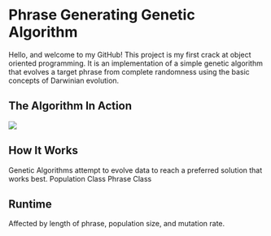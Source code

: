 # Phrase Generating Genetic Algorithm

Hello, and welcome to my GitHub! This project is my first crack at object oriented programming. It is an implementation of a simple genetic algorithm that evolves a target phrase from complete randomness using the basic concepts of Darwinian evolution.  

<h2>The Algorithm In Action</h2>
<p align="left">
  <img src="https://s12.postimg.org/468ssxbql/ezgif_com_video_to_gif.gif"/>
</p>

<h2>How It Works</h2>
Genetic Algorithms attempt to evolve data to reach a preferred solution that works best.
Population Class
Phrase Class

<h2>Runtime</h2>
Affected by length of phrase, population size, and mutation rate.
